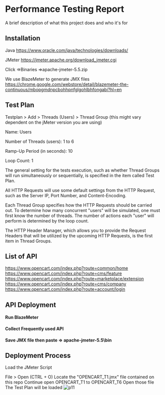 
# Performance Testing Report

A brief description of what this project does and who it's for


## Installation



Java
https://www.oracle.com/java/technologies/downloads/

JMeter
https://jmeter.apache.org/download_jmeter.cgi

Click =>Binaries
=>apache-jmeter-5.5.zip

We use BlazeMeter to generate JMX files
https://chrome.google.com/webstore/detail/blazemeter-the-continuous/mbopgmdnpcbohhpnfglgohlbhfongabi?hl=en
    
## Test Plan
Testplan > Add > Threads (Users) > Thread Group (this might vary dependent on the jMeter version you are using)

Name: Users

Number of Threads (users): 1 to 6

Ramp-Up Period (in seconds): 10

Loop Count: 1

The general setting for the tests execution, such as whether Thread Groups will run simultaneously or sequentially, is specified in the item called Test Plan.

All HTTP Requests will use some default settings from the HTTP Request, such as the Server IP, Port Number, and Content-Encoding.

Each Thread Group specifies how the HTTP Requests should be carried out. To determine how many concurrent "users" will be simulated, one must first know the number of threads. The number of actions each "user" will perform is determined by the loop count.

The HTTP Header Manager, which allows you to provide the Request Headers that will be utilized by the upcoming HTTP Requests, is the first item in Thread Groups.




## List of API

https://www.opencart.com/index.php?route=common/home
https://www.opencart.com/index.php?route=cms/feature
https://www.opencart.com/index.php?route=marketplace/extension
https://www.opencart.com/index.php?route=cms/company
https://www.opencart.com/index.php?route=account/login
## API Deployment

#### Run BlazeMeter

#### Collect Frequently used API

#### Save JMX file then paste => apache-jmeter-5.5\bin




## Deployment Process
Load the JMeter Script

File > Open (CTRL + O)
Locate the "OPENCART_T1.jmx" file contained on this repo
Continue open OPENCART_T1 to OPENCART_T6
Open those file
The Test Plan will be loaded
![p11](https://user-images.githubusercontent.com/45315685/206380318-ef01e209-0216-41f4-81f9-a85a215d1f40.jpg)

